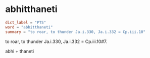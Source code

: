 # abhitthaneti

``` toml
dict_label = "PTS"
word = "abhitthaneti"
summary = "to roar, to thunder Ja.i.330, Ja.i.332 = Cp.iii.10"
```

to roar, to thunder Ja.i.330, Ja.i.332 = Cp.iii.10#7.

abhi \+ thaneti

